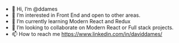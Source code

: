 - 👋 Hi, I’m @ddames
- 👀 I’m interested in Front End and open to other areas.
- 🌱 I’m currently learning Modern React and Redux
- 💞️ I’m looking to collaborate on Modern React or Full stack projects.
- 📫 How to reach me https://www.linkedin.com/in/daviddames/

<!---
ddames/ddames is a ✨ special ✨ repository because its `README.md` (this file) appears on your GitHub profile.
You can click the Preview link to take a look at your changes.
--->
